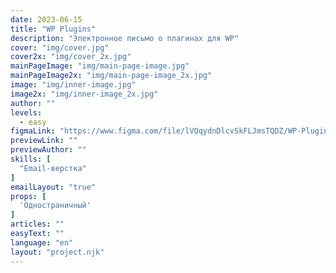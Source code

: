 ```yaml
---
date: 2023-06-15
title: "WP Plugins"
description: "Электронное письмо о плагинах для WP"
cover: "img/cover.jpg"
cover2x: "img/cover_2x.jpg"
mainPageImage: "img/main-page-image.jpg"
mainPageImage2x: "img/main-page-image_2x.jpg"
image: "img/inner-image.jpg"
image2x: "img/inner-image_2x.jpg"
author: ""
levels:
  - easy
figmaLink: "https://www.figma.com/file/lVQqydnDlcvSkFLJmsTQDZ/WP-Plugins?type=design&node-id=0%3A1&t=pacYGVbYo6yWoTXJ-1"
previewLink: ""
previewAuthor: ""
skills: [
  "Email-верстка"
]
emailLayout: "true"
props: [
  'Одностраничный'
]
articles: ""
easyText: ""
language: "en"
layout: "project.njk"
---
```

